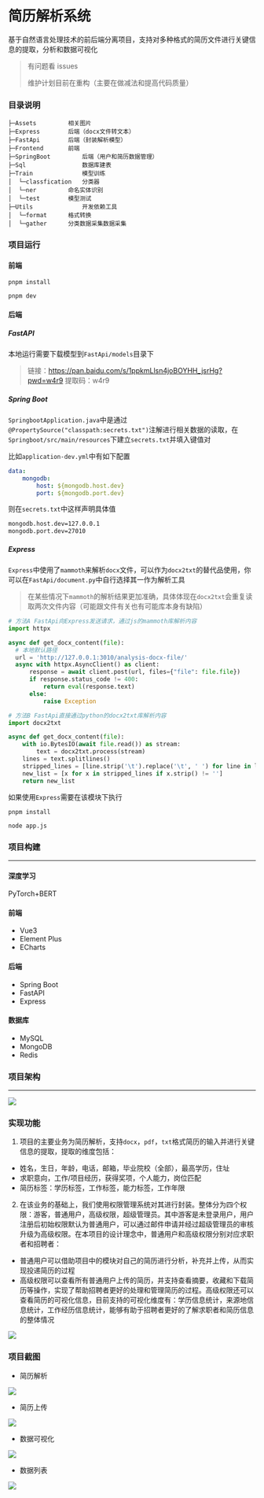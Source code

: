 # 简历解析系统

基于自然语言处理技术的前后端分离项目，支持对多种格式的简历文件进行关键信息的提取，分析和数据可视化

> 有问题看 issues
>
> 维护计划目前在重构（主要在做减法和提高代码质量）

### 目录说明

```
├─Assets	     相关图片
├─Express	     后端（docx文件转文本）
├─FastApi	     后端（封装解析模型）
├─Frontend	     前端
├─SpringBoot	     后端（用户和简历数据管理）
├─Sql	             数据库建表
├─Train	             模型训练
│  └─classfication   分类器
│  └─ner	     命名实体识别
│  └─test	     模型测试
├─Utils	             开发依赖工具
│  └─format	     格式转换
│  └─gather	     分类数据采集数据采集
```

### 项目运行

#### 前端

```shell
pnpm install

pnpm dev
```

#### 后端

##### FastAPI

本地运行需要下载模型到`FastApi/models`目录下

> 链接：https://pan.baidu.com/s/1ppkmLlsn4joBOYHH_jsrHg?pwd=w4r9 提取码：w4r9

##### Spring Boot

`SpringbootApplication.java`中是通过`@PropertySource("classpath:secrets.txt")`注解进行相关数据的读取，在`Springboot/src/main/resources`下建立`secrets.txt`并填入键值对

比如`application-dev.yml`中有如下配置

```yml
data:
    mongodb:
        host: ${mongodb.host.dev}
        port: ${mongodb.port.dev}
```

则在`secrets.txt`中这样声明具体值

```txt
mongodb.host.dev=127.0.0.1
mongodb.port.dev=27010
```

##### Express

`Express`中使用了`mammoth`来解析`docx`文件，可以作为`docx2txt`的替代品使用，你可以在`FastApi/document.py`中自行选择其一作为解析工具

> 在某些情况下`mammoth`的解析结果更加准确，具体体现在`docx2txt`会重复读取两次文件内容（可能跟文件有关也有可能库本身有缺陷）

```py
# 方法A FastApi向Express发送请求，通过js的mammoth库解析内容
import httpx

async def get_docx_content(file):
  # 本地默认路径
  url = 'http://127.0.0.1:3010/analysis-docx-file/'
  async with httpx.AsyncClient() as client:
      response = await client.post(url, files={"file": file.file})
      if response.status_code != 400:
          return eval(response.text)
      else:
          raise Exception

# 方法B FastApi直接通过python的docx2txt库解析内容
import docx2txt

async def get_docx_content(file):
    with io.BytesIO(await file.read()) as stream:
        text = docx2txt.process(stream)
    lines = text.splitlines()
    stripped_lines = [line.strip('\t').replace('\t', ' ') for line in lines]
    new_list = [x for x in stripped_lines if x.strip() != '']
    return new_list
```

如果使用`Express`需要在该模块下执行

```shell
pnpm install

node app.js
```

### 项目构建

---

#### 深度学习

PyTorch+BERT

#### 前端

-   Vue3
-   Element Plus
-   ECharts

#### 后端

-   Spring Boot
-   FastAPI
-   Express

#### 数据库

-   MySQL
-   MongoDB
-   Redis

### 项目架构

---

![](Assets/architecture.png)

### 实现功能

1. 项目的主要业务为简历解析，支持`docx`，`pdf`，`txt`格式简历的输入并进行关键信息的提取，提取的维度包括：

-   姓名，生日，年龄，电话，邮箱，毕业院校（全部），最高学历，住址
-   求职意向，工作/项目经历，获得奖项，个人能力，岗位匹配
-   简历标签：学历标签，工作标签，能力标签，工作年限

2. 在该业务的基础上，我们使用权限管理系统对其进行封装。整体分为四个权限：游客，普通用户，高级权限，超级管理员。其中游客是未登录用户，用户注册后初始权限默认为普通用户，可以通过邮件申请并经过超级管理员的审核升级为高级权限。在本项目的设计理念中，普通用户和高级权限分别对应求职者和招聘者：

-   普通用户可以借助项目中的模块对自己的简历进行分析，补充并上传，从而实现投递简历的过程
-   高级权限可以查看所有普通用户上传的简历，并支持查看摘要，收藏和下载简历等操作，实现了帮助招聘者更好的处理和管理简历的过程。高级权限还可以查看简历的可视化信息，目前支持的可视化维度有：学历信息统计，来源地信息统计，工作经历信息统计，能够有助于招聘者更好的了解求职者和简历信息的整体情况

![](Assets/function.png)

### 项目截图

-   简历解析

![](Assets/result1.png)

-   简历上传

![](Assets/result2.png)

-   数据可视化

![](Assets/result3.png)

-   数据列表

![](Assets/result4.png)
